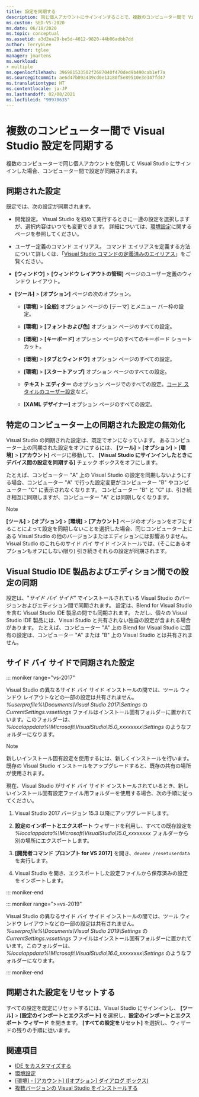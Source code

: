 ```yaml
---
title: 設定を同期する
description: 同じ個人アカウントにサインインすることで、複数のコンピューター間で Visual Studio 設定を同期させる方法について説明します。
ms.custom: SEO-VS-2020
ms.date: 06/18/2020
ms.topic: conceptual
ms.assetid: a3d2ea29-be5d-4012-9820-44b06adbb7dd
author: TerryGLee
ms.author: tglee
manager: jmartens
ms.workload:
- multiple
ms.openlocfilehash: 396981533502f2687040f470ded9b490cab1ef7a
ms.sourcegitcommit: ae6d47b09a439cd0e13180f5e89510e3e347fd47
ms.translationtype: HT
ms.contentlocale: ja-JP
ms.lasthandoff: 02/08/2021
ms.locfileid: "99970635"
---
```

# <a name="synchronize-visual-studio-settings-across-multiple-computers"></a>複数のコンピューター間で Visual Studio 設定を同期する

複数のコンピューターで同じ個人アカウントを使用して Visual Studio にサインインした場合、コンピューター間で設定が同期されます。

## <a name="synchronized-settings"></a>同期された設定

既定では、次の設定が同期されます。

- 開発設定。 Visual Studio を初めて実行するときに一連の設定を選択しますが、選択内容はいつでも変更できます。 詳細については、[環境設定](../ide/environment-settings.md)に関するページを参照してください。

- ユーザー定義のコマンド エイリアス。 コマンド エイリアスを定義する方法について詳しくは、「[Visual Studio コマンドの定義済みのエイリアス](../ide/reference/visual-studio-command-aliases.md)」をご覧ください。

- **[ウィンドウ]**  >  **[ウィンドウ レイアウトの管理]** ページのユーザー定義のウィンドウ レイアウト。

- **[ツール]**  >  **[オプション]** ページの次のオプション。

  - **[環境]**  >  **[全般]** オプション ページの [テーマ] とメニュー バー枠の設定。

  - **[環境]**  >  **[フォントおよび色]** オプション ページのすべての設定。

  - **[環境]**  >  **[キーボード]** オプション ページのすべてのキーボード ショートカット。

  - **[環境]**  >  **[タブとウィンドウ]** オプション ページのすべての設定。

  - **[環境]**  >  **[スタートアップ]** オプション ページのすべての設定。

  - **テキスト エディター** のオプション ページでのすべての設定。[コード スタイルのユーザー設定](code-styles-and-code-cleanup.md)など。

  - **[XAML デザイナー]** オプション ページのすべての設定。

## <a name="turn-off-synchronized-settings-on-a-particular-computer"></a>特定のコンピューター上の同期された設定の無効化

Visual Studio の同期された設定は、既定でオンになっています。 あるコンピューター上の同期された設定をオフにするには、 **[ツール]**  >  **[オプション]**  >  **[環境]**  >  **[アカウント]** ページに移動して、 **[Visual Studio にサインインしたときにデバイス間の設定を同期する]** チェック ボックスをオフにします。

たとえば、コンピューター "A" 上の Visual Studio の設定を同期しないようにする場合、コンピューター "A" で行った設定変更がコンピューター "B" やコンピューター "C" に表示されなくなります。 コンピューター "B" と "C" は、引き続き相互に同期しますが、コンピューター "A" とは同期しなくなります。

> [!NOTE]
> **[ツール]**  >  **[オプション]**  >  **[環境]**  >  **[アカウント]** ページのオプションをオフにすることによって設定を同期しないことを選択した場合、同じコンピューター上にある Visual Studio の他のバージョンまたはエディションには影響ありません。 Visual Studio のこれらのサイド バイ サイド インストールでは、(そこにあるオプションもオフにしない限り) 引き続きそれらの設定が同期されます。

## <a name="synchronize-settings-across-visual-studio-ide-products-and-editions"></a>Visual Studio IDE 製品およびエディション間での設定の同期

設定は、"*サイド バイ サイド*" でインストールされている Visual Studio のバージョンおよびエディション間で同期されます。 設定は、Blend for Visual Studio を含む Visual Studio IDE 製品の間でも同期されます。 ただし、個々の Visual Studio IDE 製品には、Visual Studio と共有されない独自の設定が含まれる場合があります。 たとえば、コンピューター "A" 上の Blend for Visual Studio に固有の設定は、コンピューター "A" または "B" 上の Visual Studio とは共有されません。

## <a name="side-by-side-synchronized-settings"></a>サイド バイ サイドで同期された設定

::: moniker range="vs-2017"

Visual Studio の異なるサイド バイ サイド インストールの間では、ツール ウィンドウ レイアウトなどの一部の設定は共有されません。 *%userprofile%\Documents\Visual Studio 2017\Settings* の *CurrentSettings.vssettings* ファイルはインストール固有フォルダーに置かれています。このフォルダーは、 *%localappdata%\Microsoft\VisualStudio\15.0_xxxxxxxx\Settings* のようなフォルダーになります。

> [!NOTE]
> 新しいインストール固有設定を使用するには、新しくインストールを行います。 既存の Visual Studio インストールをアップグレードすると、既存の共有の場所が使用されます。

現在、Visual Studio がサイド バイ サイド インストールされているとき、新しいインストール固有設定ファイル用フォルダーを使用する場合、次の手順に従ってください。

1. Visual Studio 2017 バージョン 15.3 以降にアップグレードします。

2. **設定のインポートとエクスポート** ウィザードを利用し、すべての既存設定を *%localappdata%\Microsoft\VisualStudio\15.0_xxxxxxxx* フォルダーから別の場所にエクスポートします。

3. **[開発者コマンド プロンプト for VS 2017]** を開き、`devenv /resetuserdata` を実行します。

1. Visual Studio を開き、エクスポートした設定ファイルから保存済みの設定をインポートします。

::: moniker-end

::: moniker range=">=vs-2019"

Visual Studio の異なるサイド バイ サイド インストールの間では、ツール ウィンドウ レイアウトなどの一部の設定は共有されません。 *%userprofile%\Documents\Visual Studio 2019\Settings* の *CurrentSettings.vssettings* ファイルはインストール固有フォルダーに置かれています。このフォルダーは、 *%localappdata%\Microsoft\VisualStudio\16.0_xxxxxxxx\Settings* のようなフォルダーになります。

::: moniker-end

## <a name="reset-synchronized-settings"></a>同期された設定をリセットする

すべての設定を既定にリセットするには、Visual Studio にサインインし、 **[ツール]**  >  **[設定のインポートとエクスポート]** を選択し、**設定のインポートとエクスポート ウィザード** を開きます。 **[すべての設定をリセット]** を選択し、ウィザードの残りの手順に従います。

## <a name="see-also"></a>関連項目

- [IDE をカスタマイズする](../ide/personalizing-the-visual-studio-ide.md)
- [環境設定](../ide/environment-settings.md)
- [[環境] - [アカウント] ([オプション] ダイアログ ボックス)](reference/accounts-environment-options-dialog-box.md)
- [複数バージョンの Visual Studio をインストールする](../install/install-visual-studio-versions-side-by-side.md)
